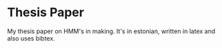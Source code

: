 Thesis Paper
============

My thesis paper on HMM's in making.
It's in estonian, written in latex and also uses bibtex.